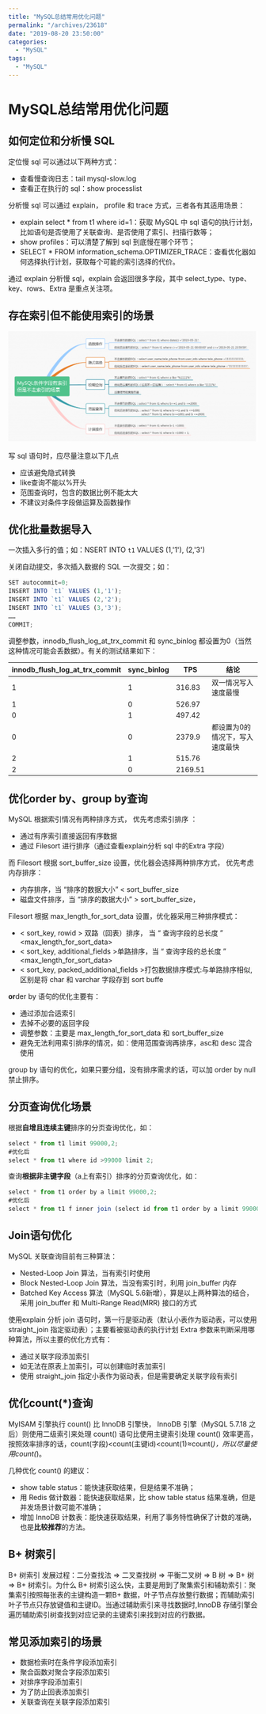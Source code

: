 ```yaml
---
title: "MySQL总结常用优化问题"
permalink: "/archives/23618"
date: "2019-08-20 23:50:00"
categories: 
  - "MySQL"
tags: 
  - "MySQL"
---
```


# MySQL总结常用优化问题

## 如何定位和分析慢 SQL

定位慢 sql 可以通过以下两种方式：

- 查看慢查询日志：tail mysql-slow.log
- 查看正在执行的 sql：show processlist

分析慢 sql 可以通过 explain， profile 和 trace 方式，三者各有其适用场景：

- explain select \* from t1 where id=1：获取 MySQL 中 sql 语句的执行计划，比如语句是否使用了关联查询、是否使用了索引、扫描行数等；
- show profiles：可以清楚了解到 sql 到底慢在哪个环节；
- SELECT \* FROM information\_schema.OPTIMIZER\_TRACE：查看优化器如何选择执行计划，获取每个可能的索引选择的代价。

通过 explain 分析慢 sql，explain 会返回很多字段，其中 select\_type、type、key、rows、Extra 是重点关注项。

## 存在索引但不能使用索引的场景

![](./images/1725177509.png)

写 sql 语句时，应尽量注意以下几点

- 应该避免隐式转换
- like查询不能以%开头
- 范围查询时，包含的数据比例不能太大
- 不建议对条件字段做运算及函数操作

## 优化批量数据导入

一次插入多行的值；如：NSERT INTO `t1` VALUES (1,'1'), (2,'3')

关闭自动提交，多次插入数据的 SQL 一次提交；如：

``` js 
SET autocommit=0;
INSERT INTO `t1` VALUES (1,'1');
INSERT INTO `t1` VALUES (2,'2');
INSERT INTO `t1` VALUES (3,'3');
……
COMMIT;
```

调整参数，innodb\_flush\_log\_at\_trx\_commit 和 sync\_binlog 都设置为0（当然这种情况可能会丢数据）。有关的测试结果如下：

| innodb\_flush\_log\_at\_trx\_commit | sync\_binlog | TPS | 结论 |
| --- | --- | --- | --- |
| 1 | 1 | 316.83 | 双一情况写入速度最慢 |
| 1 | 0 | 526.97 |  |
| 0 | 1 | 497.42 |  |
| 0 | 0 | 2379.9 | 都设置为0的情况下，写入速度最快 |
| 2 | 1 | 515.76 |  |
| 2 | 0 | 2169.51 |  |

## 优化order by、group by查询

MySQL 根据索引情况有两种排序方式， 优先考虑索引排序 ：

- 通过有序索引直接返回有序数据
- 通过 Filesort 进行排序（通过查看explain分析 sql 中的Extra 字段）

而 Filesort 根据 sort\_buffer\_size 设置，优化器会选择两种排序方式， 优先考虑内存排序：

- 内存排序，当 “排序的数据大小” < sort\_buffer\_size
- 磁盘文件排序，当 “排序的数据大小” > sort\_buffer\_size，

Filesort 根据 max\_length\_for\_sort\_data 设置，优化器采用三种排序模式：

- < sort\_key, rowid > 双路（回表）排序， 当 “ 查询字段的总长度 ” <max\_length\_for\_sort\_data>
- < sort\_key, additional\_fields >单路排序，当 “ 查询字段的总长度 ” <max\_length\_for\_sort\_data>
- < sort\_key, packed\_additional\_fields >打包数据排序模式:与单路排序相似,区别是将 char 和 varchar 字段存到 sort buffe

**or**der by 语句的优化主要有：

- 通过添加合适索引
- 去掉不必要的返回字段
- 调整参数：主要是 max\_length\_for\_sort\_data 和 sort\_buffer\_size
- 避免无法利用索引排序的情况，如：使用范围查询再排序，asc和 desc 混合使用

group by 语句的优化，如果只要分组，没有排序需求的话，可以加 order by null 禁止排序。

## 分页查询优化场景

根据**自增且连续主键**排序的分页查询优化，如：

``` js 
select * from t1 limit 99000,2;
#优化后
select * from t1 where id >99000 limit 2;
```

查询**根据非主键字段**（a上有索引）排序的分页查询优化，如：

``` js 
select * from t1 order by a limit 99000,2;
#优化后
select * from t1 f inner join (select id from t1 order by a limit 99000,2)g on f.id = g.id;
```

## Join语句优化

MySQL 关联查询目前有三种算法：

- Nested-Loop Join 算法，当有索引时使用
- Block Nested-Loop Join 算法，当没有索引时，利用 join\_buffer 内存
- Batched Key Access 算法（MySQL 5.6新增），算是以上两种算法的结合，采用 join\_buffer 和 Multi-Range Read(MRR) 接口的方式

使用explain 分析 join 语句时，第一行是驱动表（默认小表作为驱动表，可以使用straight\_join 指定驱动表）；主要看被驱动表的执行计划 Extra 参数来判断采用哪种算法，所以主要的优化方式有：

- 通过关联字段添加索引
- 如无法在原表上加索引，可以创建临时表加索引
- 使用 straight\_join 指定小表作为驱动表，但是需要确定关联字段有索引

## 优化count(\*)查询

MyISAM 引擎执行 count() 比 InnoDB 引擎快， InnoDB 引擎（MySQL 5.7.18 之后）则使用二级索引来处理 count() 语句比使用主键索引处理 count() 效率更高， 按照效率排序的话，count(字段)<count(主键id)<count(1)≈count(_)，所以尽量使用count(_)。

几种优化 count() 的建议：

- show table status：能快速获取结果，但是结果不准确；
- 用 Redis 做计数器：能快速获取结果，比 show table status 结果准确，但是并发场景计数可能不准确；
- 增加 InnoDB 计数表：能快速获取结果，利用了事务特性确保了计数的准确，也是**比较推荐**的方法。

## B+ 树索引

B+ 树索引 发展过程：二分查找法 => 二叉查找树 => 平衡二叉树 => B 树 => B+ 树 => B+ 树索引。为什么 B+ 树索引这么快，主要是用到了聚集索引和辅助索引：聚集索引按照每张表的主键构造一颗B+ 数据，叶子节点存放整行数据；而辅助索引叶子节点只存放键值和主键ID。当通过辅助索引来寻找数据时,InnoDB 存储引擎会遍历辅助索引树查找到对应记录的主键索引来找到对应的行数据。

## 常见添加索引的场景

- 数据检索时在条件字段添加索引
- 聚合函数对聚合字段添加索引
- 对排序字段添加索引
- 为了防止回表添加索引
- 关联查询在关联字段添加索引
